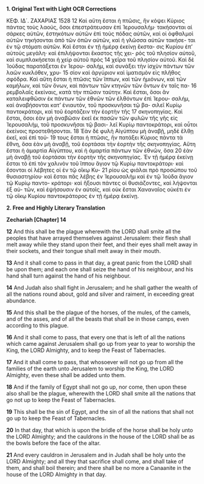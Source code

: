 **1. Original Text with Light OCR Corrections**

ΚΕΦ. ΙΔ´. ΖΑΧΑΡΙΑΣ 1528
12 Καὶ αὕτη ἔσται ἡ πτῶσις, ἣν κόψει Κύριος πάντας τοὺς λαούς,
   ὅσοι ἐπεστράτευσαν ἐπὶ Ἱερουσαλήμ· τακήσονται αἱ σάρκες αὐτῶν,
   ἑστηκότων αὐτῶν ἐπὶ τοὺς πόδας αὐτῶν, καὶ οἱ ὀφθαλμοὶ αὐτῶν
   τηκήσονται ἀπὸ τῶν ὀπῶν αὐτῶν, καὶ ἡ γλῶσσα αὐτῶν τακήσε-
   ται ἐν τῷ στόματι αὐτῶν. Καὶ ἔσται ἐν τῇ ἡμέρᾳ ἐκείνῃ ἔκστα-
   σις Κυρίου ἐπ’ αὐτοὺς μεγάλη· καὶ ἐπιλήψονται ἕκαστος τῆς χει-
   ρὸς τοῦ πλησίον αὐτοῦ, καὶ συμπλακήσεται ἡ χεὶρ αὐτοῦ πρὸς
14 χεῖρα τοῦ πλησίον αὐτοῦ. Καὶ δὲ Ἰούδας παρατάξεται ἐν Ἱερου-
   σαλήμ, καὶ συνάξει τὴν ἰσχὺν πάντων τῶν λαῶν κυκλόθεν, χρυ-
15 σίον καὶ ἀργύριον καὶ ἱματισμὸν εἰς πλῆθος σφόδρα. Καὶ αὕτη
   ἔσται ἡ πτῶσις τῶν ἵππων, καὶ τῶν ἡμιόνων, καὶ τῶν καμήλων,
   καὶ τῶν ὄνων, καὶ πάντων τῶν κτηνῶν τῶν ὄντων ἐν ταῖς πα-
16 ρεμβολαῖς ἐκείναις, κατὰ τὴν πτῶσιν ταύτην. Καὶ ἔσται, ὅσοι
   ἂν καταλειφθῶσιν ἐκ πάντων τῶν ἐθνῶν τῶν ἐλθόντων ἐπὶ Ἱερου-
   σαλήμ, καὶ ἀναβήσονται κατ’ ἐνιαυτόν, τοῦ προσκυνῆσαι τῷ βα-
   σιλεῖ Κυρίῳ παντοκράτορι, καὶ τοῦ ἑορτάζειν τὴν ἑορτὴν τῆς
17 σκηνοπηγίας. Καὶ ἔσται, ὅσοι ἐὰν μὴ ἀναβῶσιν ἐκεῖ ἐκ πασῶν
   τῶν φυλῶν τῆς γῆς εἰς Ἱερουσαλήμ, τοῦ προσκυνῆσαι τῷ βασι-
   λεῖ Κυρίῳ παντοκράτορι, καὶ οὗτοι ἐκείνοις προστεθήσονται.
18 Ἐὰν δὲ φυλὴ Αἰγύπτου μὴ ἀναβῇ, μηδὲ ἔλθῃ ἐκεῖ, καὶ ἐπὶ τού-
19 τους ἔσται ἡ πτῶσις, ἣν πατάξει Κύριος πάντα τὰ ἔθνη, ὅσα ἐὰν
   μὴ ἀναβῇ, τοῦ ἑορτάσαι τὴν ἑορτὴν τῆς σκηνοπηγίας. Αὕτη ἔσται
   ἡ ἁμαρτία Αἰγύπτου, καὶ ἡ ἁμαρτία πάντων τῶν ἐθνῶν, ὅσα
20 ἐὰν μὴ ἀναβῇ τοῦ ἑορτάσαι τὴν ἑορτὴν τῆς σκηνοπηγίας. Ἐν
   τῇ ἡμέρᾳ ἐκείνῃ ἔσται τὸ ἐπὶ τὸν χαλινὸν τοῦ ἵππου ἅγιον τῷ
   Κυρίῳ παντοκράτορι· καὶ ἔσονται οἱ λέβητες οἱ ἐν τῷ οἴκῳ Κυ-
21 ρίου ὡς φιάλαι πρὸ προσώπου τοῦ θυσιαστηρίου· καὶ ἔσται πᾶς
   λέβης ἐν Ἱερουσαλὴμ καὶ ἐν τῷ Ἰούδα ἅγιον τῷ Κυρίῳ παντο-
   κράτορι· καὶ ἥξουσι πάντες οἱ θυσιάζοντες, καὶ λήψονται ἐξ αὐ-
   τῶν, καὶ ἐψήσουσιν ἐν αὐτοῖς, καὶ οὐκ ἔσται Χαναναῖος οὐκέτι
   ἐν τῷ οἴκῳ Κυρίου παντοκράτορος ἐν τῇ ἡμέρᾳ ἐκείνῃ.

**2. Free and Highly Literary Translation**

**Zechariah [Chapter] 14**

**12** And this shall be the plague wherewith the LORD shall smite all the peoples that have arrayed themselves against Jerusalem: their flesh shall melt away while they stand upon their feet, and their eyes shall melt away in their sockets, and their tongue shall melt away in their mouth.

**13** And it shall come to pass in that day, a great panic from the LORD shall be upon them; and each one shall seize the hand of his neighbour, and his hand shall turn against the hand of his neighbour.

**14** And Judah also shall fight in Jerusalem; and he shall gather the wealth of all the nations round about, gold and silver and raiment, in exceeding great abundance.

**15** And this shall be the plague of the horses, of the mules, of the camels, and of the asses, and of all the beasts that shall be in those camps, even according to this plague.

**16** And it shall come to pass, that every one that is left of all the nations which came against Jerusalem shall go up from year to year to worship the King, the LORD Almighty, and to keep the Feast of Tabernacles.

**17** And it shall come to pass, that whosoever will not go up from all the families of the earth unto Jerusalem to worship the King, the LORD Almighty, even these shall be added unto them.

**18** And if the family of Egypt shall not go up, nor come, then upon these also shall be the plague, wherewith the LORD shall smite all the nations that go not up to keep the Feast of Tabernacles.

**19** This shall be the sin of Egypt, and the sin of all the nations that shall not go up to keep the Feast of Tabernacles.

**20** In that day, that which is upon the bridle of the horse shall be holy unto the LORD Almighty; and the cauldrons in the house of the LORD shall be as the bowls before the face of the altar.

**21** And every cauldron in Jerusalem and in Judah shall be holy unto the LORD Almighty; and all they that sacrifice shall come, and shall take of them, and shall boil therein; and there shall be no more a Canaanite in the house of the LORD Almighty in that day.